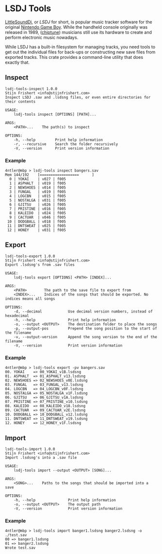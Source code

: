# LSDJ Tools

[LittleSoundDj](https://www.littlesounddj.com/lsd/index.php), or _LSDJ_ for short, is popular music tracker software for the original [Nintendo Game Boy](https://en.wikipedia.org/wiki/Game_Boy). While the handheld console originally was released in 1989, ([chiptune](https://en.wikipedia.org/wiki/Chiptune)) musicians still use its hardware to create and perform electronic music nowadays.

While LSDJ has a built-in filesystem for managing tracks, you need tools to get out the individual files for back-ups or constructing new save files from exported tracks. This crate provides a command-line utility that does exactly that.

## Inspect

```console
lsdj-tools-inspect 1.0.0
Stijn Frishert <info@stijnfrishert.com>
Inspect LSDJ .sav and .lsdsng files, or even entire directories for their contents

USAGE:
    lsdj-tools inspect [OPTIONS] [PATH]...

ARGS:
    <PATH>...    The path(s) to inspect

OPTIONS:
    -h, --help         Print help information
    -r, --recursive    Search the folder recursively
    -V, --version      Print version information
```

### Example

```console
4ntler@mbp > lsdj-tools inspect bangers.sav
Mem 144/192    [==================      ]
  0 | YOKAI    | v027 | f005
  1 | ASPHALT  | v019 | f005
  2 | NEWSHOES | v014 | f005
  3 | FUNGAL   | v019 | f005
  4 | LOGCBN   | v015 | f005
  5 | NOSTALGA | v031 | f005
  6 | GJITSU   | v026 | f005
  7 | PRISTINE | v016 | f005
  8 | KALEIDO  | v024 | f005
  9 | CACTUAR  | v046 | f005
 10 | DODGBALL | v018 | f005
 11 | DNTSWEAT | v025 | f005
 12 | HONEY    | v031 | f005
```

## Export

```console
lsdj-tools-export 1.0.0
Stijn Frishert <info@stijnfrishert.com>
Export .lsdsng's from .sav files

USAGE:
    lsdj-tools export [OPTIONS] <PATH> [INDEX]...

ARGS:
    <PATH>        The path to the save file to export from
    <INDEX>...    Indices of the songs that should be exported. No indices means all songs

OPTIONS:
    -d, --decimal            Use decimal version numbers, instead of hexadecimal
    -h, --help               Print help information
    -o, --output <OUTPUT>    The destination folder to place the songs
    -p, --output-pos         Prepend the song position to the start of the filename
    -v, --output-version     Append the song version to the end of the filename
    -V, --version            Print version information
```

### Example

```console
4ntler@mbp > lsdj-tools export -pv bangers.sav
00. YOKAI    => 00_YOKAI_v1B.lsdsng
01. ASPHALT  => 01_ASPHALT_v13.lsdsng
02. NEWSHOES => 02_NEWSHOES_v0E.lsdsng
03. FUNGAL   => 03_FUNGAL_v13.lsdsng
04. LOGCBN   => 04_LOGCBN_v0F.lsdsng
05. NOSTALGA => 05_NOSTALGA_v1F.lsdsng
06. GJITSU   => 06_GJITSU_v1A.lsdsng
07. PRISTINE => 07_PRISTINE_v10.lsdsng
08. KALEIDO  => 08_KALEIDO_v18.lsdsng
09. CACTUAR  => 09_CACTUAR_v2E.lsdsng
10. DODGBALL => 10_DODGBALL_v12.lsdsng
11. DNTSWEAT => 11_DNTSWEAT_v19.lsdsng
12. HONEY    => 12_HONEY_v1F.lsdsng
```

## Import

```console
lsdj-tools-import 1.0.0
Stijn Frishert <info@stijnfrishert.com>
Import .lsdsng's into a .sav file

USAGE:
    lsdj-tools import --output <OUTPUT> [SONG]...

ARGS:
    <SONG>...    Paths to the songs that should be imported into a save

OPTIONS:
    -h, --help               Print help information
    -o, --output <OUTPUT>    The output path
    -V, --version            Print version information
```

### Example

```console
4ntler@mbp > lsdj-tools import banger1.lsdsng banger2.lsdsng -o ./test.sav
00 => banger1.lsdsng
01 => banger2.lsdsng
Wrote test.sav
```